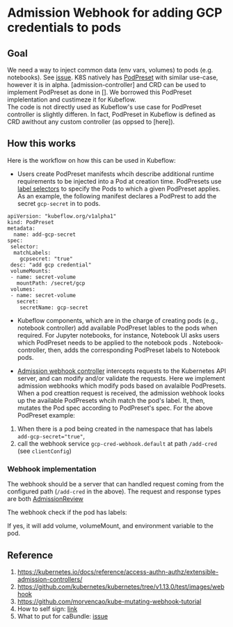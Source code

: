# Admission Webhook for adding GCP credentials to pods

## Goal
We need a way to inject common data (env vars, volumes) to pods (e.g. notebooks).
See [issue](https://github.com/kubeflow/kubeflow/issues/2641).
K8S natively has [PodPreset](https://kubernetes.io/docs/concepts/workloads/pods/podpreset/) with similar use-case, however it is in alpha. 
[admission-controller] and CRD can be used to implement PodPreset as done in [].
We borrowed this PodPreset implelentation and  custimeze it for Kubeflow.  
The code is not directly used as Kubeflow's use case for PodPreset controller is slightly differen. 
In fact, PodPreset in Kubeflow is defined as CRD awithout any custom controller (as oppsed to [here]).

## How this works
Here is the workflow on how this can be used in Kubeflow:

- Users create  PodPreset manifests whcih describe additional runtime requirements to be injected  into a Pod at creation time.
PodPresets use [label selectors]() to specify the Pods to which a given PodPreset applies.
As an example, the following manifest declares a PodPrest to add the secret ```gcp-secret``` in to pods. 

```
apiVersion: "kubeflow.org/v1alpha1"
kind: PodPreset
metadata:
  name: add-gcp-secret
spec:
 selector:
  matchLabels:
    gcpsecret: "true"
 desc: "add gcp credential"
 volumeMounts:
 - name: secret-volume
   mountPath: /secret/gcp
 volumes:
 - name: secret-volume
   secret:
    secretName: gcp-secret
``` 
- Kubeflow components, which are in the charge of creating pods (e.g., notebook controller) add available PodPreset lables to the pods when required.
For Jupyter notebooks, for instance, Notebook UI asks users which PodPreset needs to be applied to the notebook pods [](). 
Notebook-controller, then, adds the corresponding PodPreset labels to Notebook pods.  


- [Admission webhook controller](https://kubernetes.io/docs/reference/access-authn-authz/admission-controllers/)
intercepts requests to the Kubernetes API server, and can modify and/or validate the requests.
Here we  implement admission webhooks which  modify pods based on avalaible PodPresets.
When a pod creattion request is received, the admission webhook looks up the available PodPresets whcih match the pod's label.
It, then, mutates the Pod spec according to PodPreset's spec.
For the above PodPreset example:




1. When there is a pod being created in the namespace that has labels `add-gcp-secret="true"`,
1. call the webhook service `gcp-cred-webhook.default` at path `/add-cred` (see `clientConfig`)

### Webhook implementation
The webhook should be a server that can handled request coming from the configured path (`/add-cred` in the above).
The request and response types are both [AdmissionReview](https://godoc.org/k8s.io/api/admission/v1beta1#AdmissionReview)

The webhook check if the pod has labels:

If yes, it will add volume, volumeMount, and environment variable to the pod.

## Reference
1. https://kubernetes.io/docs/reference/access-authn-authz/extensible-admission-controllers/
1. https://github.com/kubernetes/kubernetes/tree/v1.13.0/test/images/webhook
1. https://github.com/morvencao/kube-mutating-webhook-tutorial
1. How to self sign: [link](https://github.com/kubernetes/kubectl/issues/86)
1. What to put for caBundle: [issue](https://github.com/kubernetes/kubernetes/issues/61171)
